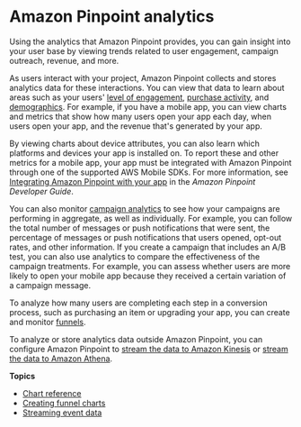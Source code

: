 # Amazon Pinpoint analytics<a name="analytics"></a>

Using the analytics that Amazon Pinpoint provides, you can gain insight into your user base by viewing trends related to user engagement, campaign outreach, revenue, and more\.

As users interact with your project, Amazon Pinpoint collects and stores analytics data for these interactions\. You can view that data to learn about areas such as your users' [level of engagement](analytics-usage.md), [purchase activity](analytics-revenue.md), and [demographics](analytics-demographics.md)\. For example, if you have a mobile app, you can view charts and metrics that show how many users open your app each day, when users open your app, and the revenue that's generated by your app\. 

By viewing charts about device attributes, you can also learn which platforms and devices your app is installed on\. To report these and other metrics for a mobile app, your app must be integrated with Amazon Pinpoint through one of the supported AWS Mobile SDKs\. For more information, see [Integrating Amazon Pinpoint with your app](https://docs.aws.amazon.com/pinpoint/latest/developerguide/mobile-sdk.html) in the *Amazon Pinpoint Developer Guide*\.

You can also monitor [campaign analytics](analytics-campaigns.md) to see how your campaigns are performing in aggregate, as well as individually\. For example, you can follow the total number of messages or push notifications that were sent, the percentage of messages or push notifications that users opened, opt\-out rates, and other information\. If you create a campaign that includes an A/B test, you can also use analytics to compare the effectiveness of the campaign treatments\. For example, you can assess whether users are more likely to open your mobile app because they received a certain variation of a campaign message\.

To analyze how many users are completing each step in a conversion process, such as purchasing an item or upgrading your app, you can create and monitor [funnels](analytics-funnels.md)\. 

To analyze or store analytics data outside Amazon Pinpoint, you can configure Amazon Pinpoint to [stream the data to Amazon Kinesis](analytics-streaming.md) or [stream the data to Amazon Athena](https://aws.amazon.com/solutions/implementations/digital-user-engagement-events-database)\.

**Topics**
+ [Chart reference](analytics-charts.md)
+ [Creating funnel charts](analytics-funnels.md)
+ [Streaming event data](analytics-streaming.md)